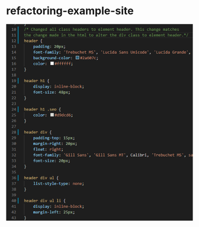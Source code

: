 # refactoring-example-site

![Image](https://github.com/vincent-nguyen8931/refactoring-example-site/blob/main/screenshots/Header-css.png?raw=true)